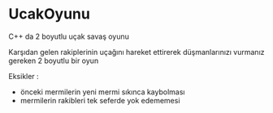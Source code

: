 # UcakOyunu
C++ da 2 boyutlu uçak savaş oyunu


Karşıdan gelen rakiplerinin uçağını hareket ettirerek düşmanlarınızı vurmanız gereken 2 boyutlu bir oyun

Eksikler :
- önceki mermilerin yeni mermi sıkınca kaybolması
- mermilerin rakibleri tek seferde yok edememesi
